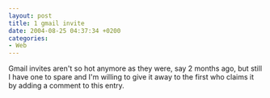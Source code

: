 ```yaml
---
layout: post
title: 1 gmail invite
date: 2004-08-25 04:37:34 +0200
categories:
- Web
---
```

Gmail invites aren't so hot anymore as they were, say 2 months ago, but still I have one to spare and I'm willing to give it away to the first who claims it by adding a comment to this entry.
